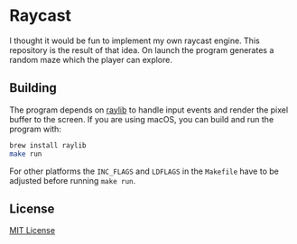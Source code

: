 # Raycast

I thought it would be fun to implement my own raycast engine. This repository
is the result of that idea. On launch the program generates a random maze
which the player can explore.

## Building

The program depends on [raylib](https://www.raylib.com/) to handle input events
and render the pixel buffer to the screen. If you are using macOS, you can
build and run the program with:

```sh
brew install raylib
make run
```

For other platforms the `INC_FLAGS` and `LDFLAGS` in the `Makefile` have to
be adjusted before running `make run`.

## License

[MIT License](LICENSE)

